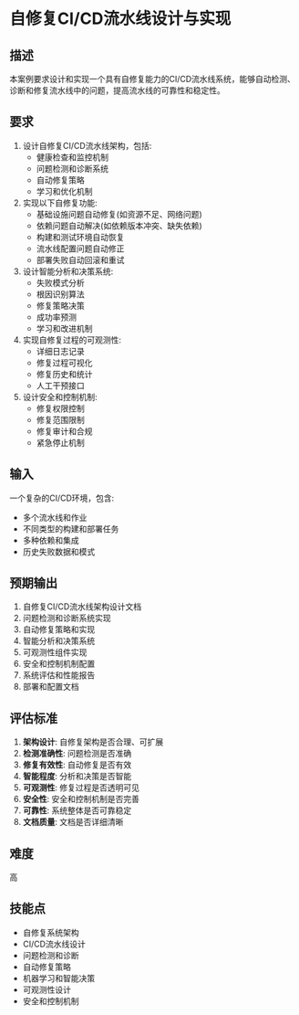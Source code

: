 # 自修复CI/CD流水线设计与实现

## 描述

本案例要求设计和实现一个具有自修复能力的CI/CD流水线系统，能够自动检测、诊断和修复流水线中的问题，提高流水线的可靠性和稳定性。

## 要求

1. 设计自修复CI/CD流水线架构，包括:
   - 健康检查和监控机制
   - 问题检测和诊断系统
   - 自动修复策略
   - 学习和优化机制
2. 实现以下自修复功能:
   - 基础设施问题自动修复(如资源不足、网络问题)
   - 依赖问题自动解决(如依赖版本冲突、缺失依赖)
   - 构建和测试环境自动恢复
   - 流水线配置问题自动修正
   - 部署失败自动回滚和重试
3. 设计智能分析和决策系统:
   - 失败模式分析
   - 根因识别算法
   - 修复策略决策
   - 成功率预测
   - 学习和改进机制
4. 实现自修复过程的可观测性:
   - 详细日志记录
   - 修复过程可视化
   - 修复历史和统计
   - 人工干预接口
5. 设计安全和控制机制:
   - 修复权限控制
   - 修复范围限制
   - 修复审计和合规
   - 紧急停止机制

## 输入

一个复杂的CI/CD环境，包含:
- 多个流水线和作业
- 不同类型的构建和部署任务
- 多种依赖和集成
- 历史失败数据和模式

## 预期输出

1. 自修复CI/CD流水线架构设计文档
2. 问题检测和诊断系统实现
3. 自动修复策略和实现
4. 智能分析和决策系统
5. 可观测性组件实现
6. 安全和控制机制配置
7. 系统评估和性能报告
8. 部署和配置文档

## 评估标准

1. **架构设计**: 自修复架构是否合理、可扩展
2. **检测准确性**: 问题检测是否准确
3. **修复有效性**: 自动修复是否有效
4. **智能程度**: 分析和决策是否智能
5. **可观测性**: 修复过程是否透明可见
6. **安全性**: 安全和控制机制是否完善
7. **可靠性**: 系统整体是否可靠稳定
8. **文档质量**: 文档是否详细清晰

## 难度

高

## 技能点

- 自修复系统架构
- CI/CD流水线设计
- 问题检测和诊断
- 自动修复策略
- 机器学习和智能决策
- 可观测性设计
- 安全和控制机制
